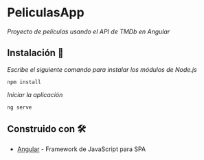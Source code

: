 # PeliculasApp

_Proyecto de películas usando el API de TMDb en Angular_

## Instalación 🔧

_Escribe el siguiente comando para instalar los módulos de Node.js_

```
npm install
```

_Iniciar la aplicación_

```
ng serve
```

## Construido con 🛠️

* [Angular](https://angular.io/) - Framework de JavaScript para SPA
